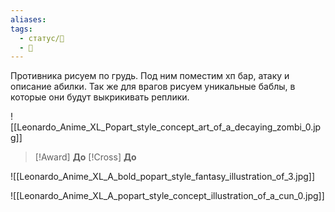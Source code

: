 ```yaml
---
aliases: 
tags:
  - статус/🌱
  - 💅
---
```


Противника рисуем по грудь. Под ним поместим хп бар, атаку и описание абилки. Так же для врагов рисуем уникальные баблы, в которые они будут выкрикивать реплики.

![[Leonardo_Anime_XL_Popart_style_concept_art_of_a_decaying_zombi_0.jpg]]

> [!Award] **До** 
> [!Cross] **До** 



![[Leonardo_Anime_XL_A_bold_popart_style_fantasy_illustration_of_3.jpg]]

![[Leonardo_Anime_XL_A_popart_style_concept_illustration_of_a_cun_0.jpg]]
